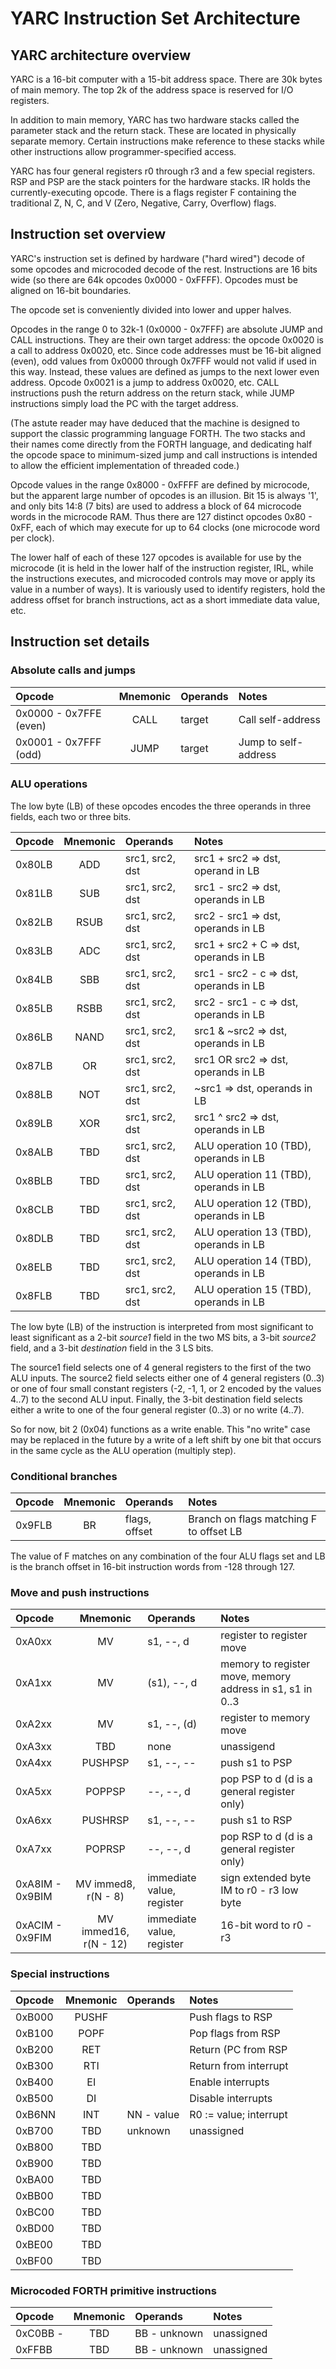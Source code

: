 # YARC Instruction Set Architecture

## YARC architecture overview

YARC is a 16-bit computer with a 15-bit address space. There are 30k bytes
of main memory. The top 2k of the address space is reserved for I/O registers.

In addition to main memory, YARC has two hardware stacks called the parameter
stack and the return stack. These are located in physically separate memory.
Certain instructions make reference to these stacks while other instructions
allow programmer-specified access.

YARC has four general registers r0 through r3 and a few special registers.
RSP and PSP are the stack pointers for the hardware stacks. IR holds the
currently-executing opcode. There is a flags register F containing the
traditional Z, N, C, and V (Zero, Negative, Carry, Overflow) flags.

## Instruction set overview

YARC's instruction set is defined by hardware ("hard wired") decode of some
opcodes and microcoded decode of the rest. Instructions are 16 bits wide (so
there are 64k opcodes 0x0000 - 0xFFFF). Opcodes must be aligned on 16-bit
boundaries.

The opcode set is conveniently divided into lower and upper halves.

Opcodes in the range 0 to 32k-1 (0x0000 - 0x7FFF) are absolute JUMP and
CALL instructions. They are their own target address: the opcode 0x0020 is
a call to address 0x0020, etc. Since code addresses must be 16-bit aligned
(even), odd values from 0x0000 through 0x7FFF would not valid if used in
this way. Instead, these values are defined as jumps to the next lower even
address. Opcode 0x0021 is a jump to address 0x0020, etc. CALL instructions
push the return address on the return stack, while JUMP instructions simply
load the PC with the target address.

(The astute reader may have deduced that the machine is designed to support
the classic programming language FORTH. The two stacks and their names come
directly from the FORTH language, and dedicating half the opcode space to
minimum-sized jump and call instructions is intended to allow the efficient
implementation of threaded code.)

Opcode values in the range 0x8000 - 0xFFFF are defined by microcode, but
the apparent large number of opcodes is an illusion. Bit 15 is always '1',
and only bits 14:8 (7 bits) are used to address a block of 64 microcode words
in the microcode RAM. Thus there are 127 distinct opcodes 0x80 - 0xFF, each
of which may execute for up to 64 clocks (one microcode word per clock).

The lower half of each of these 127 opcodes is available for use by the
microcode (it is held in the lower half of the instruction register, IRL,
while the instructions executes, and microcoded controls may move or apply
its value in a number of ways). It is variously used to identify registers,
hold the address offset for branch instructions, act as a short immediate
data value, etc.

## Instruction set details

### Absolute calls and jumps

| Opcode | Mnemonic | Operands | Notes |
| :----- | :------: | :------- | :---- |
| 0x0000 - 0x7FFE (even) | CALL | target | Call self-address |
| 0x0001 - 0x7FFF (odd) | JUMP | target | Jump to self-address |

### ALU operations

The low byte (LB) of these opcodes encodes the three operands in three
fields, each two or three bits.

| Opcode | Mnemonic | Operands | Notes |
| :----- | :------: | :------- | :---- |
| 0x80LB | ADD | src1, src2, dst | src1 + src2 => dst, operand in LB |
| 0x81LB | SUB | src1, src2, dst | src1 - src2 => dst, operands in LB |
| 0x82LB | RSUB | src1, src2, dst | src2 - src1 => dst, operands in LB |
| 0x83LB | ADC | src1, src2, dst |  src1 + src2 + C => dst, operands in LB |
| 0x84LB | SBB | src1, src2, dst | src1 - src2 - c => dst, operands in LB |
| 0x85LB | RSBB | src1, src2, dst | src2 - src1 - c => dst, operands in LB |
| 0x86LB | NAND | src1, src2, dst | src1 & ~src2 => dst, operands in LB |
| 0x87LB | OR | src1, src2, dst | src1 OR src2 => dst, operands in LB |
| 0x88LB | NOT | src1, src2, dst | ~src1 => dst, operands in LB |
| 0x89LB | XOR | src1, src2, dst | src1 ^ src2 => dst, operands in LB |
| 0x8ALB | TBD | src1, src2, dst | ALU operation 10 (TBD), operands in LB |
| 0x8BLB | TBD | src1, src2, dst | ALU operation 11 (TBD), operands in LB |
| 0x8CLB | TBD | src1, src2, dst | ALU operation 12 (TBD), operands in LB |
| 0x8DLB | TBD | src1, src2, dst | ALU operation 13 (TBD), operands in LB |
| 0x8ELB | TBD | src1, src2, dst | ALU operation 14 (TBD), operands in LB |
| 0x8FLB | TBD | src1, src2, dst | ALU operation 15 (TBD), operands in LB |

The low byte (LB) of the instruction is interpreted from most significant
to least significant as a 2-bit _source1_ field in the two MS bits, a 3-bit
_source2_ field, and a 3-bit _destination_ field in the 3 LS bits.

The source1 field selects one of 4 general registers to the first of the two ALU
inputs. The source2 field selects either one of 4 general registers (0..3)
or one of four small constant registers (-2, -1, 1, or 2 encoded by the values
4..7) to the second ALU input. Finally, the 3-bit destination field selects
either a write to one of the four general register (0..3) or no write (4..7).

So for now, bit 2 (0x04) functions as a write enable. This "no write" case may
be replaced in the future by a write of a left shift by one bit that occurs
in the same cycle as the ALU operation (multiply step).

### Conditional branches


| Opcode | Mnemonic | Operands | Notes |
| :----- | :------: | :------- | :---- |
| 0x9FLB | BR       | flags, offset | Branch on flags matching F to offset LB  |

The value of F matches on any combination of the four ALU flags set and LB is the
branch offset in 16-bit instruction words from -128 through 127.

### Move and push instructions

| Opcode | Mnemonic | Operands     | Notes |
| :----- | :------: | :-------     | :---- |
| 0xA0xx | MV       | s1, --, d    | register to register move |
| 0xA1xx | MV       | (s1), --, d  | memory to register move, memory address in s1, s1 in 0..3 |
| 0xA2xx | MV       | s1, --, (d)  | register to memory move |
| 0xA3xx | TBD      | none         | unassigend |
| 0xA4xx | PUSHPSP  | s1, --, --   | push s1 to PSP |
| 0xA5xx | POPPSP   | --, --, d    | pop PSP to d (d is a general register only) |
| 0xA6xx | PUSHRSP  | s1, --, --   | push s1 to RSP |
| 0xA7xx | POPRSP   | --, --, d    | pop RSP to d (d is a general register only) |
| 0xA8IM - 0x9BIM | MV immed8, r(N - 8)  | immediate value, register | sign extended byte IM to r0 - r3 low byte |
| 0xACIM - 0x9FIM | MV immed16, r(N - 12) | immediate value, register | 16-bit word to r0 - r3 |

### Special instructions

| Opcode | Mnemonic | Operands     | Notes |
| :----- | :------: | :-------     | :---- |
| 0xB000 | PUSHF    |              | Push flags to RSP|
| 0xB100 | POPF     |              | Pop flags from RSP |
| 0xB200 | RET      |              | Return (PC from RSP |
| 0xB300 | RTI      |              | Return from interrupt |
| 0xB400 | EI       |              | Enable interrupts |
| 0xB500 | DI       |              | Disable interrupts |
| 0xB6NN | INT      | NN - value   | R0 := value; interrupt |
| 0xB700 | TBD      | unknown      | unassigned |
| 0xB800 | TBD      |              |       |
| 0xB900 | TBD      |              |       |
| 0xBA00 | TBD      |              |       |
| 0xBB00 | TBD      |              |       |
| 0xBC00 | TBD      |              |       |
| 0xBD00 | TBD      |              |       |
| 0xBE00 | TBD      |              |       |
| 0xBF00 | TBD      |              |       |

### Microcoded FORTH primitive instructions

| Opcode | Mnemonic | Operands     | Notes |
| :----- | :------: | :-------     | :---- |
| 0xC0BB - | TBD   | BB - unknown  | unassigned |
| 0xFFBB   | TBD   | BB - unknown  | unassigned


